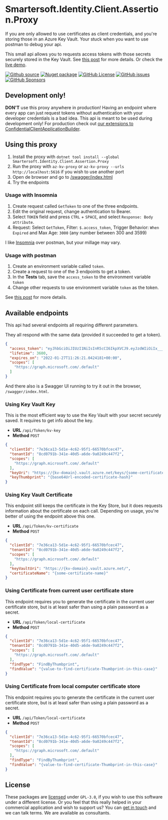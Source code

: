 # Smartersoft.Identity.Client.Assertion.Proxy

If you are only allowed to use certificates as client credentials, and you're storing those in an Azure Key Vault.
Your stuck when you want to use postman to debug your api.

This small api allows you to requests access tokens with those secrets securely stored in the Key Vault. See [this post](https://svrooij.io/2022/01/20/secure-multi-tenant-app/) for more details. Or check the [live demo][link_twitch].

[![Github source][badge_source]][link_source]
[![Nuget package][badge_nuget_proxy]][link_nuget_proxy]
[![GitHub License][badge_license]][link_license]
[![GitHub issues][badge_issues]][link_issues]
[![GitHub Sponsors][badge_sponsor]][link_sponsor]

## Development only!

**DON'T** use this proxy anywhere in production! Having an endpoint where every app can just request tokens without authentication with your developer credentials is a bad idea.
This api is meant to be used during development only! For production check out [our extensions to ConfidentialClientApplicationBuilder](link_nuget).

## Using this proxy

1. Install the proxy with `dotnet tool install --global Smartersoft.Identity.Client.Assertion.Proxy`
2. Run the proxy with `az-kv-proxy` or `az-kv-proxy --urls http://localhost:5616` if you wish to use another port
3. Open de browser and go to [/swagger/index.html](http://localhost:5616/swagger/index.html)
4. Try the endpoints

### Usage with Insomnia

1. Create request called `GetToken` to one of the three endpoints.
2. Edit the original request, change authentication to Bearer.
3. Select `TOKEN` field and press `CTRL` + `SPACE`, and select `Response: Body attribute`.
4. Request: Select `GetToken`, Filter: `$.access_token`, Trigger Behavior: `When Expired` and Max Age: `3000` (any number between 300 and 3599)

I like [Insomnia](https://insomnia.rest/) over postman, but your millage may vary.

### Usage with postman

1. Create an environment variable called `token`.
2. Create a request to one of the 3 endpoints to get a token.
3. In the **Tests** tab, save the `access_token` to the environment variable `token`
4. Change other requests to use environment variable `token` as the token.

See [this post](https://blog.postman.com/extracting-data-from-responses-and-chaining-requests/) for more details.

## Available endpoints

This api had several endpoints all requiring different parameters.

They all respond with the same data (provided it succeeded to get a token).

```json
{
  "access_token": "eyJhbGciOiJIUzI1NiIsInR5cCI6IkpXVCJ9.eyJzdWIiOiIx___0IjoxNTE2MjM5MDIyfQ.SflKxwR___6yJV_adQssw5c",
  "lifetime": 3600,
  "expires_on": "2022-01-27T11:26:21.0424181+00:00",
  "scopes": [
    "https://graph.microsoft.com/.default"
  ]
}
```

And there also is a Swagger UI running to try it out in the browser, `/swagger/index.html`.

### Using Key Vault Key

This is the most efficient way to use the Key Vault with your secret securely saved. It requires to get info about the key.

- **URL** `/api/Token/kv-key`
- **Method** `POST`

```json
{
  "clientId": "7e36ca13-5d1e-4c62-95f1-66570bfcec47",
  "tenantId": "8cd0791b-341e-40d5-a6de-9a0249c447f2",
  "scopes": [
    "https://graph.microsoft.com/.default"
  ],
  "keyUri": "https://{kv-domain}.vault.azure.net/keys/{some-certificate-name}/{cert-version}",
  "keyThumbprint": "{base64Url-encoded-certificate-hash}"
}
```

### Using Key Vault Certificate

This endpoint still keeps the certificate in the Key Store, but it does requests information about the certificate on each call.
Depending on usage, you're better of using the endpoint above this one.

- **URL** `/api/Token/kv-certificate`
- **Method** `POST`

```json
{
  "clientId": "7e36ca13-5d1e-4c62-95f1-66570bfcec47",
  "tenantId": "8cd0791b-341e-40d5-a6de-9a0249c447f2",
  "scopes": [
    "https://graph.microsoft.com/.default"
  ],
  "keyVaultUri": "https://{kv-domain}.vault.azure.net/",
  "certificateName": "{some-certificate-name}"
}
```

### Using Certificate from current user certificate store

This endpoint requires you to generate the certificate in the current user certificate store, but is at least safer than using a plain password as a secret.

- **URL** `/api/Token/local-certificate`
- **Method** `POST`

```json
{
  "clientId": "7e36ca13-5d1e-4c62-95f1-66570bfcec47",
  "tenantId": "8cd0791b-341e-40d5-a6de-9a0249c447f2",
  "scopes": [
    "https://graph.microsoft.com/.default"
  ],
  "findType": "FindByThumbprint",
  "findValue": "{value-to-find-certificate-Thumbprint-in-this-case}"
}
```

### Using Certificate from local computer certificate store

This endpoint requires you to generate the certificate in the current user certificate store, but is at least safer than using a plain password as a secret.

- **URL** `/api/Token/local-certificate`
- **Method** `POST`

```json
{
  "clientId": "7e36ca13-5d1e-4c62-95f1-66570bfcec47",
  "tenantId": "8cd0791b-341e-40d5-a6de-9a0249c447f2",
  "scopes": [
    "https://graph.microsoft.com/.default"
  ],
  "findType": "FindByThumbprint",
  "findValue": "{value-to-find-certificate-Thumbprint-in-this-case}"
}
```

## License

These packages are [licensed](https://github.com/Smartersoft/identity-client-assertion/blob/main/LICENSE.txt) under `GPL-3.0`, if you wish to use this software under a different license. Or you feel that this really helped in your commercial application and wish to support us? You can [get in touch](https://smartersoft.nl/#contact) and we can talk terms. We are available as consultants.

[badge_issues]: https://img.shields.io/github/issues/Smartersoft/identity-client-assertion?style=for-the-badge
[badge_license]: https://img.shields.io/github/license/Smartersoft/identity-client-assertion?style=for-the-badge
[badge_nuget_proxy]: https://img.shields.io/nuget/v/Smartersoft.Identity.Client.Assertion.Proxy?logoColor=00a880&style=for-the-badge
[badge_nuget]: https://img.shields.io/nuget/v/Smartersoft.Identity.Client.Assertion?logoColor=00a880&style=for-the-badge
[badge_source]: https://img.shields.io/badge/Source-Github-green?style=for-the-badge
[badge_sponsor]: https://img.shields.io/github/sponsors/svrooij?label=Github%20Sponsors&style=for-the-badge

[link_issues]: https://github.com/Smartersoft/identity-client-assertion/issues
[link_license]: https://github.com/Smartersoft/identity-client-assertion/blob/main/LICENSE.txt
[link_nuget_proxy]: https://www.nuget.org/packages/Smartersoft.Identity.Client.Assertion.Proxy/
[link_nuget]: https://www.nuget.org/packages/Smartersoft.Identity.Client.Assertion/
[link_source]: https://github.com/Smartersoft/identity-client-assertion/
[link_sponsor]: https://github.com/sponsors/svrooij/
[link_twitch]: https://www.twitch.tv/videos/1414084395